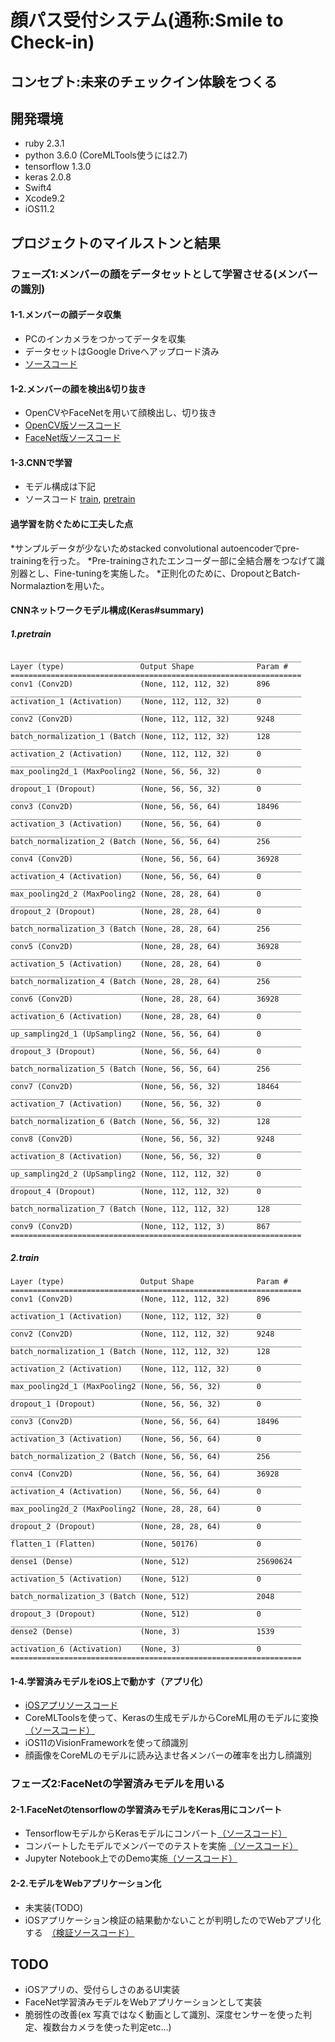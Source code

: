 # 顔パス受付システム(通称:Smile to Check-in)

## コンセプト:**未来のチェックイン体験をつくる**

## 開発環境

- ruby 2.3.1
- python 3.6.0 (CoreMLTools使うには2.7)
- tensorflow 1.3.0
- keras 2.0.8
- Swift4
- Xcode9.2
- iOS11.2


## プロジェクトのマイルストンと結果

### フェーズ1:メンバーの顔をデータセットとして学習させる(メンバーの識別)

#### 1-1.メンバーの顔データ収集

 * PCのインカメラをつかってデータを収集
 * データセットはGoogle Driveへアップロード済み
 * [ソースコード](https://github.com/osmszk/dla_team14/tree/master/webcam)

#### 1-2.メンバーの顔を検出&切り抜き

 * OpenCVやFaceNetを用いて顔検出し、切り抜き
 * [OpenCV版ソースコード](https://github.com/osmszk/dla_team14/tree/master/face_detect_opencv)
 * [FaceNet版ソースコード](https://github.com/osmszk/dla_team14/tree/master/face_detect_facenet )

#### 1-3.CNNで学習

 * モデル構成は下記
 * ソースコード [train](https://github.com/osmszk/dla_team14/blob/master/keras/ohashi_train.py), [pretrain](https://github.com/osmszk/dla_team14/blob/master/keras/ohashi_train.py)

#### 過学習を防ぐために工夫した点

 *サンプルデータが少ないためstacked convolutional autoencoderでpre-trainingを行った。
 *Pre-trainingされたエンコーダー部に全結合層をつなげて識別器とし、Fine-tuningを実施した。
 *正則化のために、DropoutとBatch-Normalaztionを用いた。

#### CNNネットワークモデル構成(Keras#summary)


##### 1.pretrain
```
_________________________________________________________________
Layer (type)                 Output Shape              Param #
=================================================================
conv1 (Conv2D)               (None, 112, 112, 32)      896
_________________________________________________________________
activation_1 (Activation)    (None, 112, 112, 32)      0
_________________________________________________________________
conv2 (Conv2D)               (None, 112, 112, 32)      9248
_________________________________________________________________
batch_normalization_1 (Batch (None, 112, 112, 32)      128
_________________________________________________________________
activation_2 (Activation)    (None, 112, 112, 32)      0
_________________________________________________________________
max_pooling2d_1 (MaxPooling2 (None, 56, 56, 32)        0
_________________________________________________________________
dropout_1 (Dropout)          (None, 56, 56, 32)        0
_________________________________________________________________
conv3 (Conv2D)               (None, 56, 56, 64)        18496
_________________________________________________________________
activation_3 (Activation)    (None, 56, 56, 64)        0
_________________________________________________________________
batch_normalization_2 (Batch (None, 56, 56, 64)        256
_________________________________________________________________
conv4 (Conv2D)               (None, 56, 56, 64)        36928
_________________________________________________________________
activation_4 (Activation)    (None, 56, 56, 64)        0
_________________________________________________________________
max_pooling2d_2 (MaxPooling2 (None, 28, 28, 64)        0
_________________________________________________________________
dropout_2 (Dropout)          (None, 28, 28, 64)        0
_________________________________________________________________
batch_normalization_3 (Batch (None, 28, 28, 64)        256
_________________________________________________________________
conv5 (Conv2D)               (None, 28, 28, 64)        36928
_________________________________________________________________
activation_5 (Activation)    (None, 28, 28, 64)        0
_________________________________________________________________
batch_normalization_4 (Batch (None, 28, 28, 64)        256
_________________________________________________________________
conv6 (Conv2D)               (None, 28, 28, 64)        36928
_________________________________________________________________
activation_6 (Activation)    (None, 28, 28, 64)        0
_________________________________________________________________
up_sampling2d_1 (UpSampling2 (None, 56, 56, 64)        0
_________________________________________________________________
dropout_3 (Dropout)          (None, 56, 56, 64)        0
_________________________________________________________________
batch_normalization_5 (Batch (None, 56, 56, 64)        256
_________________________________________________________________
conv7 (Conv2D)               (None, 56, 56, 32)        18464
_________________________________________________________________
activation_7 (Activation)    (None, 56, 56, 32)        0
_________________________________________________________________
batch_normalization_6 (Batch (None, 56, 56, 32)        128
_________________________________________________________________
conv8 (Conv2D)               (None, 56, 56, 32)        9248
_________________________________________________________________
activation_8 (Activation)    (None, 56, 56, 32)        0
_________________________________________________________________
up_sampling2d_2 (UpSampling2 (None, 112, 112, 32)      0
_________________________________________________________________
dropout_4 (Dropout)          (None, 112, 112, 32)      0
_________________________________________________________________
batch_normalization_7 (Batch (None, 112, 112, 32)      128
_________________________________________________________________
conv9 (Conv2D)               (None, 112, 112, 3)       867
=================================================================
```

##### 2.train

```
Layer (type)                 Output Shape              Param #
=================================================================
conv1 (Conv2D)               (None, 112, 112, 32)      896
_________________________________________________________________
activation_1 (Activation)    (None, 112, 112, 32)      0
_________________________________________________________________
conv2 (Conv2D)               (None, 112, 112, 32)      9248
_________________________________________________________________
batch_normalization_1 (Batch (None, 112, 112, 32)      128
_________________________________________________________________
activation_2 (Activation)    (None, 112, 112, 32)      0
_________________________________________________________________
max_pooling2d_1 (MaxPooling2 (None, 56, 56, 32)        0
_________________________________________________________________
dropout_1 (Dropout)          (None, 56, 56, 32)        0
_________________________________________________________________
conv3 (Conv2D)               (None, 56, 56, 64)        18496
_________________________________________________________________
activation_3 (Activation)    (None, 56, 56, 64)        0
_________________________________________________________________
batch_normalization_2 (Batch (None, 56, 56, 64)        256
_________________________________________________________________
conv4 (Conv2D)               (None, 56, 56, 64)        36928
_________________________________________________________________
activation_4 (Activation)    (None, 56, 56, 64)        0
_________________________________________________________________
max_pooling2d_2 (MaxPooling2 (None, 28, 28, 64)        0
_________________________________________________________________
dropout_2 (Dropout)          (None, 28, 28, 64)        0
_________________________________________________________________
flatten_1 (Flatten)          (None, 50176)             0
_________________________________________________________________
dense1 (Dense)               (None, 512)               25690624
_________________________________________________________________
activation_5 (Activation)    (None, 512)               0
_________________________________________________________________
batch_normalization_3 (Batch (None, 512)               2048
_________________________________________________________________
dropout_3 (Dropout)          (None, 512)               0
_________________________________________________________________
dense2 (Dense)               (None, 3)                 1539
_________________________________________________________________
activation_6 (Activation)    (None, 3)                 0
=================================================================
```

#### 1-4.学習済みモデルをiOS上で動かす（アプリ化）

 * [iOSアプリソースコード](https://github.com/osmszk/dla_team14/tree/master/ios/SmileToCheckIn)
 * CoreMLToolsを使って、Kerasの生成モデルからCoreML用のモデルに変換 [（ソースコード）](https://github.com/osmszk/dla_team14/blob/master/coreml/convert.py)
 * iOS11のVisionFrameworkを使って顔識別
 * 顔画像をCoreMLのモデルに読み込ませ各メンバーの確率を出力し顔識別

### フェーズ2:FaceNetの学習済みモデルを用いる

#### 2-1.FaceNetのtensorflowの学習済みモデルをKeras用にコンバート

 * TensorflowモデルからKerasモデルにコンバート[（ソースコード）](https://github.com/osmszk/dla_team14/blob/master/facenet/tf_to_keras/Facnet_tf_to_keras.ipynb)
 * コンバートしたモデルでメンバーでのテストを実施 [（ソースコード）](https://github.com/osmszk/dla_team14/blob/master/facenet/member_test/Facenet-keras-member.ipynb)
 * Jupyter Notebook上でのDemo実施[（ソースコード）](https://github.com/osmszk/dla_team14/blob/master/facenet/demo/FacenetDemo.ipynb)

#### 2-2.モデルをWebアプリケーション化

 * 未実装(TODO)
 * iOSアプリケーション検証の結果動かないことが判明したのでWebアプリ化する　[（検証ソースコード）](https://github.com/osmszk/dla_team14/blob/master/ios/SmileToCheckIn/SmileToCheckIn/OpenFaceViewController.swift)

 ## TODO

  * iOSアプリの、受付らしさのあるUI実装
  * FaceNet学習済みモデルをWebアプリケーションとして実装
  * 脆弱性の改善(ex 写真ではなく動画として識別、深度センサーを使った判定、複数台カメラを使った判定etc...)
